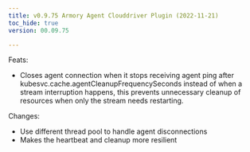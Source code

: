 ```yaml
---
title: v0.9.75 Armory Agent Clouddriver Plugin (2022-11-21)
toc_hide: true
version: 00.09.75

---
```


Feats:

- Closes agent connection when it stops receiving agent ping after kubesvc.cache.agentCleanupFrequencySeconds instead of when a stream interruption happens, this prevents unnecessary cleanup of resources when only the stream needs restarting.

Changes:

- Use different thread pool to handle agent disconnections
- Makes the heartbeat and cleanup more resilient
